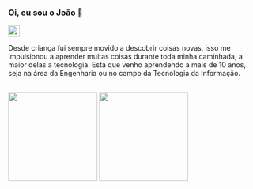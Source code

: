 
### Oi, eu sou o João 👋
<p>  
  
  <img height="23em" src="https://cdn-icons-png.flaticon.com/512/174/174857.png">

  Desde criança fui sempre movido a descobrir coisas novas, isso me impulsionou
a aprender muitas coisas durante toda minha caminhada, a maior delas a tecnologia. Esta que
venho aprendendo a mais de 10 anos, seja na área da Engenharia ou no campo
da Tecnologia da Informação. 

</p>

##

<div>
  <img height="180em" src="https://github-readme-stats.vercel.app/api?username=jaotuta&count_private=true&theme=algolia&show_icons=true" />
  <img height="180em" src="https://github-readme-stats.vercel.app/api/top-langs/?username=jaotuta&layout=compact&theme=algolia" />
</div>
